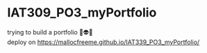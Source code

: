 # IAT309_PO3_myPortfolio
trying to build a portfolio 🚀👽👾<br>
deploy on https://mallocfreeme.github.io/IAT339_PO3_myPortfolio/
